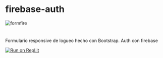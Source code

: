 # firebase-auth

![formfire](https://user-images.githubusercontent.com/80124560/189152656-d290f83c-bc71-41fa-b205-75d8287f6e66.PNG)

#

Formulario responsive de logueo hecho con Bootstrap. Auth con firebase

[![Run on Repl.it](https://repl.it/badge/github/freeCodeCamp/boilerplate-npm)](https://tp1-optativo.facumruiz.repl.co)

